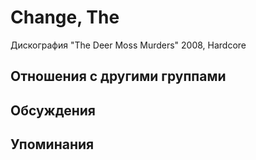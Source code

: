 # Change, The

Дискография
"The Deer Moss Murders" 2008, Hardcore

## Отношения с другими группами


## Обсуждения


## Упоминания

